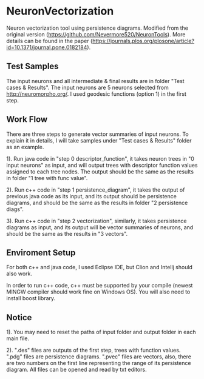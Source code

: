# NeuronVectorization
Neuron vectorization tool using persistence diagrams. Modified from the original version (https://github.com/Nevermore520/NeuronTools).
More details can be found in the paper (https://journals.plos.org/plosone/article?id=10.1371/journal.pone.0182184).

## Test Samples

The input neurons and all intermediate & final results are in folder "Test cases & Results". The input neurons are 5 neurons selected from http://neuromorpho.org/. I used geodesic functions (option 1) in the first step.

## Work Flow

There are three steps to generate vector summaries of input neurons. To explain it in details, I will take samples under "Test cases & Results" folder as an example.

1). Run java code in "step 0 descriptor_function", it takes neuron trees in "0 input neurons" as input, and will output trees with descriptor function values assigned to each tree nodes. The output should be the same as the results in folder "1 tree with func value".

2). Run c++ code in "step 1 persistence_diagram", it takes the output of previous java code as its input, and its output should be persistence diagrams, and should be the same as the results in folder "2 persistence diags".

3). Run c++ code in "step 2 vectorization", similarly, it takes persistence diagrams as input, and its output will be vector summaries of neurons, and should be the same as the results in "3 vectors".

## Enviroment Setup

For both c++ and java code, I used Eclipse IDE, but Clion and Intellj should also work.

In order to run c++ code, c++ must be supported by your compile (newest MINGW compiler should work fine on Windows OS). You will also need to install boost library.

## Notice

1). You may need to reset the paths of input folder and output folder in each main file.

2). ".des" files are outputs of the first step, trees with function values.
    ".pdg" files are persistence diagrams.
    ".pvec" files are vectors, also, there are two numbers on the first line representing the range of its persistence diagram.
    All files can be opened and read by txt editors.
